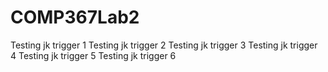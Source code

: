 # COMP367Lab2
Testing jk trigger 1
Testing jk trigger 2
Testing jk trigger 3
Testing jk trigger 4
Testing jk trigger 5
Testing jk trigger 6
